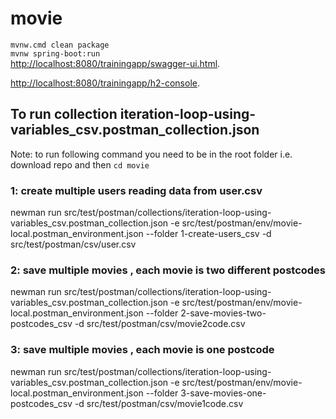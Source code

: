 # movie

`mvnw.cmd clean package`  
`mvnw spring-boot:run`  
[http://localhost:8080/trainingapp/swagger-ui.html](http://localhost:8080/trainingapp/swagger-ui.html).

[http://localhost:8080/trainingapp/h2-console](http://localhost:8080/trainingapp/h2-console).


## To run collection iteration-loop-using-variables_csv.postman_collection.json

Note: to run following command you need to be in the root folder i.e. download repo and then `cd movie`

### 1: create multiple users reading data from user.csv
newman run src/test/postman/collections/iteration-loop-using-variables_csv.postman_collection.json -e src/test/postman/env/movie-local.postman_environment.json --folder 1-create-users_csv -d src/test/postman/csv/user.csv

### 2: save multiple movies , each movie is two different postcodes
newman run src/test/postman/collections/iteration-loop-using-variables_csv.postman_collection.json -e src/test/postman/env/movie-local.postman_environment.json --folder 2-save-movies-two-postcodes_csv -d src/test/postman/csv/movie2code.csv

### 3: save multiple movies , each movie is one postcode
newman run src/test/postman/collections/iteration-loop-using-variables_csv.postman_collection.json -e src/test/postman/env/movie-local.postman_environment.json --folder 3-save-movies-one-postcodes_csv -d src/test/postman/csv/movie1code.csv

